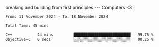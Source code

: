breaking and building from first principles --- Computers <3

<!--START_SECTION:waka-->

```txt
From: 11 November 2024 - To: 18 November 2024

Total Time: 45 mins

C++           44 mins         █████████████████████████   99.75 %
Objective-C   0 secs          ░░░░░░░░░░░░░░░░░░░░░░░░░   00.25 %
```

<!--END_SECTION:waka-->
